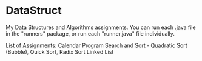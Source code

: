 # DataStruct

My Data Structures and Algorithms assignments. You can run each .java file in the "runners" package, or run each "runner.java" file individually.

List of Assignments:
Calendar Program
Search and Sort - Quadratic Sort (Bubble), Quick Sort, Radix Sort
Linked List
